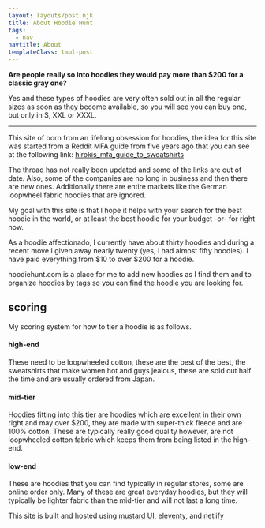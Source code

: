 ```yaml
---
layout: layouts/post.njk
title: About Hoodie Hunt
tags:
  - nav
navtitle: About
templateClass: tmpl-post
---
```

<div class="col col-sm-8">   

<p>
<strong>Are people really so into hoodies they would pay more than $200 for a classic gray one?</strong>

Yes and these types of hoodies are very often sold out in all the regular sizes as soon as they become available, so you will see you can buy one, but only in S, XXL or XXXL.
</p> 
<hr>

<p>This site of born from an lifelong obsession for hoodies, the idea for this site was started from a Reddit MFA guide from five years ago that you can see at the following link: <a href="https://www.reddit.com/r/malefashionadvice/comments/15v5ya/hirokis_mfa_guide_to_sweatshirts/">hirokis_mfa_guide_to_sweatshirts</a>

The thread has not really been updated and some of the links are out of date. Also, some of the companies are no long in business and then there are new ones. Additionally there are entire markets like the German loopwheel fabric hoodies that are ignored.
</p>
<p>My goal with this site is that I hope it helps with your search for the best hoodie in the world, or at least the best hoodie for your budget -or- for right now.</p>

<p>As a hoodie affectionado, I currently have about thirty hoodies and during a recent move I given away nearly twenty (yes, I had almost fifty hoodies). I have paid everything from $10 to over $200 for a hoodie. </p>

<p>hoodiehunt.com is a place for me to add new hoodies as I find them and to organize hoodies by tags so you can find the hoodie you are looking for.</p>

<p>

## scoring    
My scoring system for how to tier a hoodie is as follows.

#### high-end
These need to be loopwheeled cotton, these are the best of the best, the sweatshirts that make women hot and guys jealous, these are sold out half the time and are usually ordered from Japan. 

#### mid-tier
Hoodies fitting into this tier are hoodies which are excellent in their own right and may over $200, they are made with super-thick fleece and are 100% cotton. These are typically really good quality however, are not loopwheeled cotton fabric which keeps them from being listed in the high-end.

#### low-end
These are hoodies that you can find typically in regular stores, some are online order only. Many of these are great everyday hoodies, but they will typically be lighter fabric than the mid-tier and will not last a long time.
</p>    

<p>This site is built and hosted using <a href="https://mustard-ui.com/docs/typography/">mustard UI</a>, <a href="https://www.11ty.io/">eleventy</a>, and <a href="https://www.netlify.com/">netlify</a></p>



</div>
